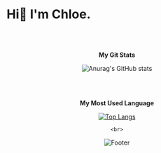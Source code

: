# Hi👋 I'm Chloe. 
  
  
<div align=center>
  <br>
  <br>
  
  **My Git Stats**
  
  ![Anurag's GitHub stats](https://github-readme-stats.vercel.app/api?username=chloe1129&show_icons=true&theme=transparent)
  
  
  <br>
  <br>
  
  
  **My Most Used Language**
  
  [![Top Langs](https://github-readme-stats.vercel.app/api/top-langs/?username=chloe1129&layout=compact)](https://github.com/chloe1129/github-readme-stats)
  
  
                   
    <br>


![Footer](https://capsule-render.vercel.app/api?type=waving&color=auto&height=200&section=footer)

  </div>
